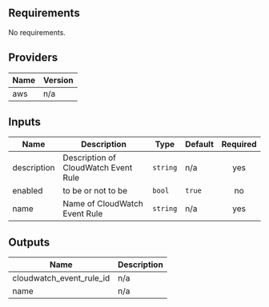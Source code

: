 ## Requirements

No requirements.

## Providers

| Name | Version |
|------|---------|
| aws | n/a |

## Inputs

| Name | Description | Type | Default | Required |
|------|-------------|------|---------|:--------:|
| description | Description of CloudWatch Event Rule | `string` | n/a | yes |
| enabled | to be or not to be | `bool` | `true` | no |
| name | Name of CloudWatch Event Rule | `string` | n/a | yes |

## Outputs

| Name | Description |
|------|-------------|
| cloudwatch\_event\_rule\_id | n/a |
| name | n/a |
